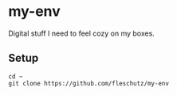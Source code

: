 my-env
======
Digital stuff I need to feel cozy on my boxes.

Setup
-----

```
cd ~
git clone https://github.com/fleschutz/my-env
```
